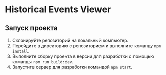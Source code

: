 # Historical Events Viewer

## Запуск проекта

1. Склонируйте репозиторий на локальный компьютер.
2. Перейдите в директорию с репозиторием и выполните команду `npm install`.
3. Выполните сборку проекта в версии для разработки с помощью команды `npm run build:dev`.
4. Запустите сервер для разработки командой `npm start`.
